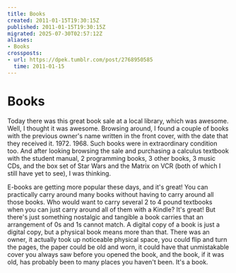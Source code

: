 ```yaml
---
title: Books
created: 2011-01-15T19:30:15Z
published: 2011-01-15T19:30:15Z
migrated: 2025-07-30T02:57:12Z
aliases:
- Books
crossposts:
- url: https://dpek.tumblr.com/post/2768950585
  time: 2011-01-15
---
```


# Books

Today there was this great book sale at a local library, which was awesome. Well, I thought it was awesome. Browsing around, I found a couple of books with the previous owner's name written in the front cover, with the date that they received it. 1972. 1968. Such books were in extraordinary condition too. And after looking browsing the sale and purchasing a calculus textbook with the student manual, 2 programming books, 3 other books, 3 music CDs, and the box set of Star Wars and the Matrix on VCR (both of which I still have yet to see), I was thinking.

E-books are getting more popular these days, and it's great! You can practically carry around many books without having to carry around all those books. Who would want to carry several 2 to 4 pound textbooks when you can just carry around all of them with a Kindle? It's great! But there's just something nostalgic and tangible a book carries that an arrangement of 0s and 1s cannot match. A digital copy of a book is just a digital copy, but a physical book means more than that. There was an owner, it actually took up noticeable physical space, you could flip and turn the pages, the paper could be old and worn, it could have that unmistakable cover you always saw before you opened the book, and the book, if it was old, has probably been to many places you haven't been. It's a book.
